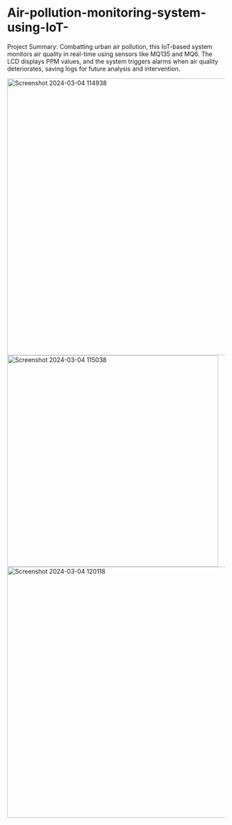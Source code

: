 # Air-pollution-monitoring-system-using-IoT-

Project Summary: Combatting urban air pollution, this IoT-based system monitors air quality in real-time using sensors like MQ135 and MQ6. The LCD displays PPM values, and the system triggers alarms when air quality deteriorates, saving logs for future analysis and intervention.

<img width="640" alt="Screenshot 2024-03-04 114938" src="https://github.com/Sangeetha-Nukanaboyina/Air-pollution-monitoring-system-using-IoT-/assets/138498339/e425a592-6db7-4b7b-bdef-44e7b95c15cf">

<img width="489" alt="Screenshot 2024-03-04 115038" src="https://github.com/Sangeetha-Nukanaboyina/Air-pollution-monitoring-system-using-IoT-/assets/138498339/5ebd18ee-7e03-431d-b248-a04865c7eba8">


<img width="580" alt="Screenshot 2024-03-04 120118" src="https://github.com/Sangeetha-Nukanaboyina/Air-pollution-monitoring-system-using-IoT-/assets/138498339/56a399a0-104e-48bc-962f-7827cc0e6bba">
